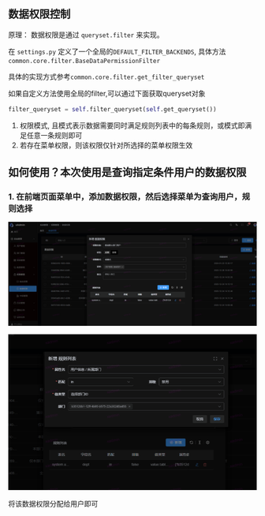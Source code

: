 ## 数据权限控制

原理： 数据权限是通过 ```queryset.filter``` 来实现。

在 ```settings.py``` 定义了一个全局的```DEFAULT_FILTER_BACKENDS```, 具体方法```common.core.filter.BaseDataPermissionFilter```

具体的实现方式参考```common.core.filter.get_filter_queryset```

如果自定义方法使用全局的filter,可以通过下面获取queryset对象
```python
filter_queryset = self.filter_queryset(self.get_queryset())
```
1. 权限模式, 且模式表示数据需要同时满足规则列表中的每条规则，或模式即满足任意一条规则即可
2. 若存在菜单权限，则该权限仅针对所选择的菜单权限生效



## 如何使用？本次使用是查询指定条件用户的数据权限
### 1. 在前端页面菜单中，添加数据权限，然后选择菜单为查询用户，规则选择

![add-data-permission.png](imgs/data-permission/add-data-permission.png)

![add-data-permission-rules.png](imgs/data-permission/add-data-permission-rules.png)

将该数据权限分配给用户即可